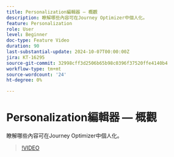 ```yaml
---
title: Personalization編輯器 — 概觀
description: 瞭解哪些內容可在Journey Optimizer中個人化。
feature: Personalization
role: User
level: Beginner
doc-type: Feature Video
duration: 90
last-substantial-update: 2024-10-07T00:00:00Z
jira: KT-16295
source-git-commit: 32998cff3d2506b65b98c0396f37520ffe4140b4
workflow-type: tm+mt
source-wordcount: '24'
ht-degree: 0%

---
```



# Personalization編輯器 — 概觀

瞭解哪些內容可在Journey Optimizer中個人化。

>[!VIDEO](https://video.tv.adobe.com/v/3434964/?learn=on)
